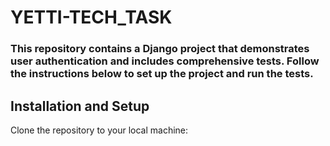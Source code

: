 # YETTI-TECH_TASK

### This repository contains a Django project that demonstrates user authentication and includes comprehensive tests. Follow the instructions below to set up the project and run the tests.
## Installation and Setup
Clone the repository to your local machine:
